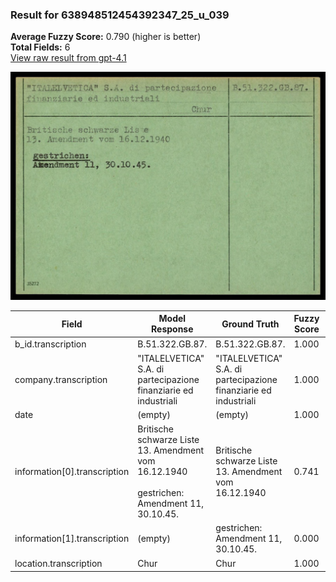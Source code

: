 ### Result for 638948512454392347_25_u_039
**Average Fuzzy Score:** 0.790 (higher is better)<br>
**Total Fields:** 6<br>
[View raw result from gpt-4.1](https://github.com/RISE-UNIBAS/humanities_data_benchmark/blob/main/results/2025-10-24/T0232/request_T0232_638948512454392347_25_u_039.json)

<img src="https://github.com/RISE-UNIBAS/humanities_data_benchmark/blob/main/benchmarks/blacklist/images/638948512454392347_25_u_039.jpg?raw=true" alt="638948512454392347_25_u_039" width="600px">

| Field | Model Response | Ground Truth | Fuzzy Score | Match |
|-------|----------------|--------------|-------------|-------|
| b_id.transcription | B.51.322.GB.87. | B.51.322.GB.87. | 1.000 | ✅ |
| company.transcription | "ITALELVETICA" S.A. di partecipazione finanziarie ed industriali | "ITALELVETICA" S.A. di partecipazione finanziarie ed industriali | 1.000 | ✅ |
| date | (empty) | (empty) | 1.000 | ✅ |
| information[0].transcription | Britische schwarze Liste<br>13. Amendment vom 16.12.1940<br><br>gestrichen:<br>Amendment 11, 30.10.45. | Britische schwarze Liste<br>13. Amendment vom 16.12.1940 | 0.741 | ❌ |
| information[1].transcription | (empty) | gestrichen:<br>Amendment 11, 30.10.45. | 0.000 | ❌ |
| location.transcription | Chur | Chur | 1.000 | ✅ |
